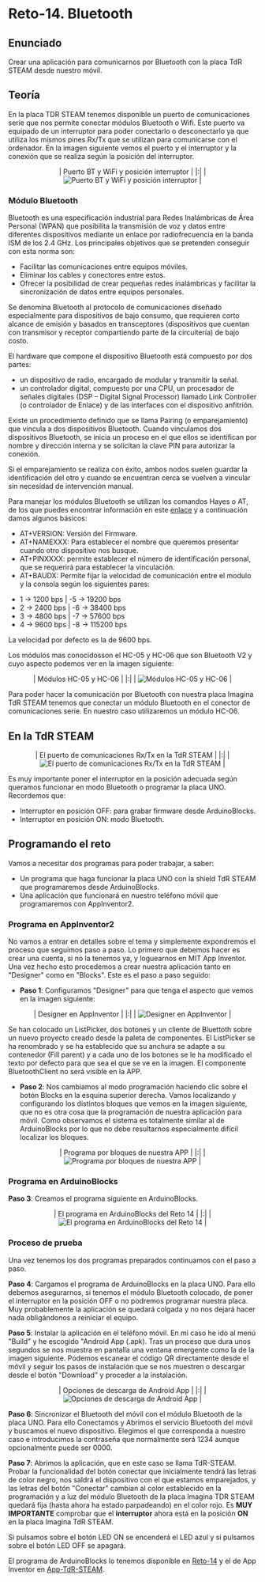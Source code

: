 # Reto-14. Bluetooth

## Enunciado
Crear una aplicación para comunicarnos por Bluetooth con la placa TdR STEAM desde nuestro móvil.  

## Teoría
En la placa TDR STEAM tenemos disponible un puerto de comunicaciones serie que nos permite conectar módulos Bluetooth o Wifi. Este puerto va equipado de un interruptor para poder conectarlo o desconectarlo ya que utiliza los mismos pines Rx/Tx que se utilizan para comunicarse con el ordenador. En la imagen siguiente vemos el puerto y el interruptor y la conexión que se realiza según la posición del interruptor.

<center>

| Puerto BT y WiFi y posición interruptor |
|:|
| ![Puerto BT y WiFi y posición interruptor](../img/img/Reto-14/puerto-interruptor.png) |

</center>

### Módulo Bluetooth
Bluetooth es una especificación industrial para Redes Inalámbricas de Área Personal (WPAN) que posibilita la transmisión de voz y datos entre diferentes dispositivos mediante un enlace por radiofrecuencia en la banda ISM de los 2.4 GHz. Los principales objetivos que se pretenden conseguir con esta norma son:

* Facilitar las comunicaciones entre equipos móviles.
* Eliminar los cables y conectores entre estos.
* Ofrecer la posibilidad de crear pequeñas redes inalámbricas y facilitar la sincronización de datos entre equipos personales.

Se denomina Bluetooth al protocolo de comunicaciones diseñado especialmente para dispositivos de bajo consumo, que requieren corto alcance de emisión y basados en transceptores (dispositivos que cuentan con transmisor y receptor compartiendo parte de la circuitería) de bajo costo.

El hardware que compone el dispositivo Bluetooth está compuesto por dos partes:

* un dispositivo de radio, encargado de modular y transmitir la señal.
* un controlador digital, compuesto por una CPU, un procesador de señales digitales (DSP – Digital Signal Processor) llamado Link Controller (o controlador de Enlace) y de las interfaces con el dispositivo anfitrión.

Existe un procedimiento definido que se llama Pairing (o emparejamiento) que vincula a dos dispositivos Bluetooth. Cuando vinculamos dos dispositivos Bluetooth, se inicia un proceso en el que ellos se identifican por nombre y dirección interna y se solicitan la clave PIN para autorizar la conexión.

Si el emparejamiento se realiza con éxito, ambos nodos suelen guardar la identificación del otro y cuando se encuentran cerca se vuelven a vincular sin necesidad de intervención manual.

Para manejar los módulos Bluetooth se utilizan los comandos Hayes o AT, de los que puedes encontrar información en este [enlace](https://es.wikipedia.org/wiki/Conjunto_de_comandos_Hayes) y a continuación damos algunos básicos:

* AT+VERSION: Versión del Firmware. 
* AT+NAMEXXX: Para establecer el nombre que queremos presentar cuando otro dispositivo nos busque.
* AT+PINXXXX: permite establecer el número de identificación personal, que se requerirá para establecer la vinculación.
* AT+BAUDX: Permite fijar la velocidad de comunicación entre el modulo y la consola según los siguientes pares:

- 1 -> 1200 bps | -5 -> 19200 bps
- 2 -> 2400 bps | -6 -> 38400 bps
- 3 -> 4800 bps | -7 -> 57600 bps
- 4 -> 9600 bps | -8 -> 115200 bps

La velocidad por defecto es la de 9600 bps.

Los módulos mas conocidosson el HC-05 y HC-06 que son Bluetooth V2 y cuyo aspecto podemos ver en la imagen siguiente:

<center>

| Módulos HC-05 y HC-06 |
|:|
| ![Módulos HC-05 y HC-06](../img/img/Reto-14/hc05-hc06.png) |

</center>

Para poder hacer la comunicación por Bluetooth con nuestra placa Imagina TdR STEAM tenemos que conectar un módulo Bluetooth en el conector de comunicaciones serie. En nuestro caso utilizaremos un módulo HC-06.

## En la TdR STEAM

<center>

| El puerto de comunicaciones Rx/Tx en la TdR STEAM |
|:|
| ![El puerto de comunicaciones Rx/Tx en la TdR STEAM](../img/img/Reto-14/Rx-Tx-TdR.png) |

</center>

Es muy importante poner el interruptor en la posición adecuada según queramos funcionar en modo Bluetooth o programar la placa UNO. Recordemos que:

* Interruptor en posición OFF: para grabar firmware desde ArduinoBlocks.
* Interruptor en posición ON: modo Bluetooth.

## Programando el reto
Vamos a necesitar dos programas para poder trabajar, a saber:

* Un programa que haga funcionar la placa UNO con la shield TdR STEAM que programaremos desde ArduinoBlocks.
* Una aplicación que funcionará en nuestro teléfono móvil que programaremos con AppInventor2.

### Programa en AppInventor2
No vamos a entrar en detalles sobre el tema y simplemente expondremos el proceso que seguimos paso a paso. Lo primero que debemos hacer es crear una cuenta, si no la tenemos ya, y loguearnos en MIT App Inventor. Una vez hecho esto procedemos a crear nuestra aplicación tanto en "Designer" como en "Blocks". Este es el paso a paso seguido:

* **Paso 1**: Configuramos "Designer" para que tenga el aspecto que vemos en la imagen siguiente:

<center>

| Designer en AppInventor |
|:|
| ![Designer en AppInventor](../img/img/Reto-14/Designer.png) |

</center>

Se han colocado un ListPicker, dos botones y un cliente de Bluettoth sobre un nuevo proyecto creado desde la paleta de componentes. El ListPicker se ha renombrado y se ha establecido que su anchura se adapte a su contenedor (Fill parent) y a cada uno de los botones se le ha modificado el texto por defecto para que sea el que se ve en la imagen. El componente BluetoothClient no será visible en la APP.

* **Paso 2**: Nos cambiamos al modo programación haciendo clic sobre el botón Blocks en la esquina superior derecha. Vamos localizando y configurando los distintos bloques que vemos en la imagen siguiente, que no es otra cosa que la programación de nuestra aplicación para móvil. Como observamos el sistema es totalmente similar al de ArduinoBlocks por lo que no debe resultarnos especialmente difícil localizar los bloques.

<center>

| Programa por bloques de nuestra APP |
|:|
| ![Programa por bloques de nuestra APP](../img/img/Reto-14/Blocks.png) |

</center>

### Programa en ArduinoBlocks
**Paso 3**: Creamos el programa siguiente en ArduinoBlocks.

<center>

| El programa en ArduinoBlocks del Reto 14 |
|:|
| ![El programa en ArduinoBlocks del Reto 14](../img/img/Reto-14/AB-Reto-14.png) |

</center>

### Proceso de prueba
Una vez tenemos los dos programas preparados continuamos con el paso a paso.

**Paso 4**: Cargamos el programa de ArduinoBlocks en la placa UNO. Para ello debemos asegurarnos, si tenemos el módulo Bluetooth colocado, de poner el interruptor en la posición OFF o no podremos programar nuestra placa. Muy probablemente la aplicación se quedará colgada y no nos dejará hacer nada obligándonos a reiniciar el equipo.

**Paso 5**: Instalar la aplicación en el teléfono móvil. En mi caso he ido al menú "Build" y he escogido "Android App (.apk). Tras un proceso que dura unos segundos se nos muestra en pantalla una ventana emergente como la de la imagen siguiente. Podemos escanear el código QR directamente desde el móvil y seguir los pasos de instalación que se nos muestren o descargar desde el botón "Download" y proceder a la instalación.

<center>

| Opciones de descarga de Android App |
|:|
| ![Opciones de descarga de Android App](../img/img/Reto-14/Descarga-app.png) |

</center>

**Paso 6**: Sincronizar el Bluetooth del móvil con el módulo Bluetooth de la placa UNO. Para ello Conectamos y Abrimos el servicio Bluetooth del móvil y buscamos el nuevo dispositivo. Elegimos el que corresponda a nuestro caso e introducimos la contraseña que normalmente será 1234 aunque opcionalmente puede ser 0000.

**Paso 7**: Abrimos la aplicación, que en este caso se llama TdR-STEAM. Probar la funcionalidad del botón conectar que inicialmente tendrá las letras de color negro, nos saldrá el dispositivo con el que estamos emparejados, y las letras del botón "Conectar" cambian al color establecido en la programación y a luz del módulo Bluetooth de la placa Imagina TDR STEAM quedará fija (hasta ahora ha estado parpadeando) en el color rojo. Es **MUY IMPORTANTE** comprobar que el **interruptor** ahora está en la posición **ON** en la placa Imagina TdR STEAM.

Si pulsamos sobre el botón LED ON se encenderá el LED azul y si pulsamos sobre el botón LED OFF se apagará.

El programa de ArduinoBlocks lo tenemos disponible en [Reto-14](http://www.arduinoblocks.com/web/project/638023) y el de App Inventor en [App-TdR-STEAM](../docs/Programas/Reto-14/TdR_STEAM.apk).
